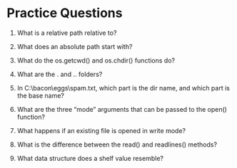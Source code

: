 # Practice Questions

1. What is a relative path relative to?

2. What does an absolute path start with?

3. What do the os.getcwd() and os.chdir() functions do?

4. What are the . and .. folders?

5. In C:\bacon\eggs\spam.txt, which part is the dir name, and which part is the base name?

6. What are the three “mode” arguments that can be passed to the open() function?

7. What happens if an existing file is opened in write mode?

8. What is the difference between the read() and readlines() methods?

9. What data structure does a shelf value resemble?
